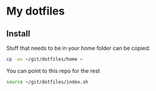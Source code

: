 # My dotfiles

## Install

Stuff that needs to be in your home folder can be copied:

```bash
cp -av ~/git/dotfiles/home ~
```

You can point to this repo for the rest

```bash
source ~/git/dotfiles/index.sh
```
